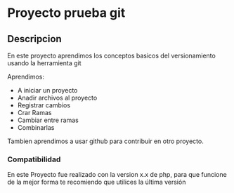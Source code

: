 # Proyecto prueba git

## Descripcion


En este proyecto aprendimos los conceptos basicos del
versionamiento usando la herramienta git

Aprendimos: 

- A iniciar un proyecto
- Anadir archivos al proyecto
- Registrar cambios
- Crar Ramas 
- Cambiar entre ramas
- Combinarlas

Tambien aprendimos a usar github para contribuir
en otro proyecto.

### Compatibilidad

En este Proyecto fue realizado con la version
x.x de php, para que funcione de la mejor forma te recomiendo que utilices la última versión